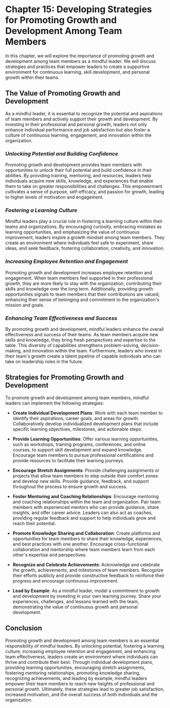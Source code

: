 Chapter 15: Developing Strategies for Promoting Growth and Development Among Team Members
=========================================================================================

In this chapter, we will explore the importance of promoting growth and development among team members as a mindful leader. We will discuss strategies and practices that empower leaders to create a supportive environment for continuous learning, skill development, and personal growth within their teams.

**The Value of Promoting Growth and Development**
-------------------------------------------------

As a mindful leader, it is essential to recognize the potential and aspirations of team members and actively support their growth and development. By investing in their professional and personal growth, leaders not only enhance individual performance and job satisfaction but also foster a culture of continuous learning, engagement, and innovation within the organization.

### *Unlocking Potential and Building Confidence*

Promoting growth and development provides team members with opportunities to unlock their full potential and build confidence in their abilities. By providing training, mentoring, and resources, leaders help individuals acquire new skills, knowledge, and experiences that enable them to take on greater responsibilities and challenges. This empowerment cultivates a sense of purpose, self-efficacy, and passion for growth, leading to higher levels of motivation and engagement.

### *Fostering a Learning Culture*

Mindful leaders play a crucial role in fostering a learning culture within their teams and organizations. By encouraging curiosity, embracing mistakes as learning opportunities, and emphasizing the value of continuous improvement, leaders inspire a growth mindset among team members. They create an environment where individuals feel safe to experiment, share ideas, and seek feedback, fostering collaboration, creativity, and innovation.

### *Increasing Employee Retention and Engagement*

Promoting growth and development increases employee retention and engagement. When team members feel supported in their professional growth, they are more likely to stay with the organization, contributing their skills and knowledge over the long term. Additionally, providing growth opportunities signals to team members that their contributions are valued, enhancing their sense of belonging and commitment to the organization's mission and goals.

### *Enhancing Team Effectiveness and Success*

By promoting growth and development, mindful leaders enhance the overall effectiveness and success of their teams. As team members acquire new skills and knowledge, they bring fresh perspectives and expertise to the table. This diversity of capabilities strengthens problem-solving, decision-making, and innovation within the team. Furthermore, leaders who invest in their team's growth create a talent pipeline of capable individuals who can take on leadership roles in the future.

**Strategies for Promoting Growth and Development**
---------------------------------------------------

To promote growth and development among team members, mindful leaders can implement the following strategies:

* **Create Individual Development Plans**: Work with each team member to identify their aspirations, career goals, and areas for growth. Collaboratively develop individualized development plans that include specific learning objectives, milestones, and actionable steps.

* **Provide Learning Opportunities**: Offer various learning opportunities, such as workshops, training programs, conferences, and online courses, to support skill development and expand knowledge. Encourage team members to pursue professional certifications and provide resources to facilitate their learning journeys.

* **Encourage Stretch Assignments**: Provide challenging assignments or projects that allow team members to step outside their comfort zones and develop new skills. Provide guidance, feedback, and support throughout the process to ensure growth and success.

* **Foster Mentoring and Coaching Relationships**: Encourage mentoring and coaching relationships within the team and organization. Pair team members with experienced mentors who can provide guidance, share insights, and offer career advice. Leaders can also act as coaches, providing regular feedback and support to help individuals grow and reach their potential.

* **Promote Knowledge Sharing and Collaboration**: Create platforms and opportunities for team members to share their knowledge, experiences, and best practices with one another. Encourage cross-functional collaboration and mentorship where team members learn from each other's expertise and perspectives.

* **Recognize and Celebrate Achievements**: Acknowledge and celebrate the growth, achievements, and milestones of team members. Recognize their efforts publicly and provide constructive feedback to reinforce their progress and encourage continuous improvement.

* **Lead by Example**: As a mindful leader, model a commitment to growth and development by investing in your own learning journey. Share your experiences, challenges, and lessons learned with the team, demonstrating the value of continuous growth and personal development.

**Conclusion**
--------------

Promoting growth and development among team members is an essential responsibility of mindful leaders. By unlocking potential, fostering a learning culture, increasing employee retention and engagement, and enhancing team effectiveness, leaders create an environment where individuals can thrive and contribute their best. Through individual development plans, providing learning opportunities, encouraging stretch assignments, fostering mentoring relationships, promoting knowledge sharing, recognizing achievements, and leading by example, mindful leaders empower their team members to reach new heights of professional and personal growth. Ultimately, these strategies lead to greater job satisfaction, increased motivation, and the overall success of both individuals and the organization.

